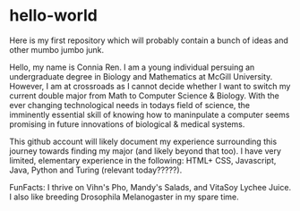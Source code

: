 # hello-world
Here is my first repository which will probably contain a bunch of ideas and other mumbo jumbo junk. 

Hello, my name is Connia Ren. I am a young individual persuing an undergraduate degree in Biology and Mathematics at McGill University. However, I am at crossroads as I cannot decide whether I want to switch my current double major from Math to Computer Science & Biology. With the ever changing technological needs in todays field of science, the imminently essential skill of knowing how to maninpulate a computer seems promising in future innovations of biological & medical systems. 

This github account will likely document my experience surrounding this journey towards finding my major (and likely beyond that too). I have very limited, elementary experience in the following: HTML+ CSS, Javascript, Java, Python and Turing (relevant today?????). 

FunFacts: I thrive on Vihn's Pho, Mandy's Salads, and VitaSoy Lychee Juice. I also like breeding Drosophila Melanogaster in my spare time. 
